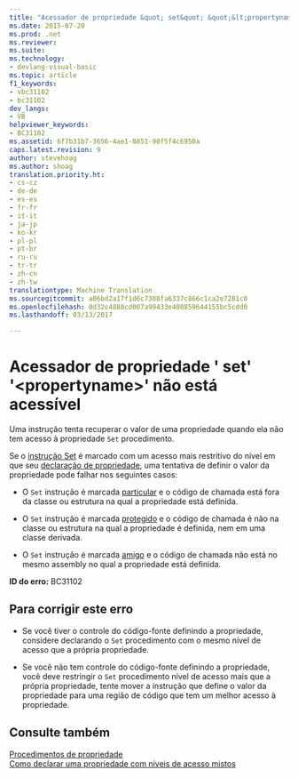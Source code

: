 ```yaml
---
title: "Acessador de propriedade &quot; set&quot; &quot;&lt;propertyname&gt;&quot; não está acessível | Documentos do Microsoft"
ms.date: 2015-07-20
ms.prod: .net
ms.reviewer: 
ms.suite: 
ms.technology:
- devlang-visual-basic
ms.topic: article
f1_keywords:
- vbc31102
- bc31102
dev_langs:
- VB
helpviewer_keywords:
- BC31102
ms.assetid: 6f7b31b7-3656-4ae1-8851-90f5f4c6950a
caps.latest.revision: 9
author: stevehoag
ms.author: shoag
translation.priority.ht:
- cs-cz
- de-de
- es-es
- fr-fr
- it-it
- ja-jp
- ko-kr
- pl-pl
- pt-br
- ru-ru
- tr-tr
- zh-cn
- zh-tw
translationtype: Machine Translation
ms.sourcegitcommit: a06bd2a17f1d6c7308fa6337c866c1ca2e7281c0
ms.openlocfilehash: 0d32c4888cd007a99433e480859644155bc5cdd0
ms.lasthandoff: 03/13/2017

---
```

# <a name="39set39-accessor-of-property-39ltpropertynamegt39-is-not-accessible"></a>Acessador de propriedade ' set' '&lt;propertyname&gt;' não está acessível
Uma instrução tenta recuperar o valor de uma propriedade quando ela não tem acesso à propriedade `Set` procedimento.  
  
 Se o [instrução Set](../../../visual-basic/language-reference/statements/set-statement.md) é marcado com um acesso mais restritivo do nível em que seu [declaração de propriedade](../../../visual-basic/language-reference/statements/property-statement.md), uma tentativa de definir o valor da propriedade pode falhar nos seguintes casos:  
  
-   O `Set` instrução é marcada [particular](../../../visual-basic/language-reference/modifiers/private.md) e o código de chamada está fora da classe ou estrutura na qual a propriedade está definida.  
  
-   O `Set` instrução é marcada [protegido](../../../visual-basic/language-reference/modifiers/protected.md) e o código de chamada é não na classe ou estrutura na qual a propriedade é definida, nem em uma classe derivada.  
  
-   O `Set` instrução é marcada [amigo](../../../visual-basic/language-reference/modifiers/friend.md) e o código de chamada não está no mesmo assembly no qual a propriedade está definida.  
  
 **ID do erro:** BC31102  
  
## <a name="to-correct-this-error"></a>Para corrigir este erro  
  
-   Se você tiver o controle do código-fonte definindo a propriedade, considere declarando o `Set` procedimento com o mesmo nível de acesso que a própria propriedade.  
  
-   Se você não tem controle do código-fonte definindo a propriedade, você deve restringir o `Set` procedimento nível de acesso mais que a própria propriedade, tente mover a instrução que define o valor da propriedade para uma região de código que tem um melhor acesso à propriedade.  
  
## <a name="see-also"></a>Consulte também  
 [Procedimentos de propriedade](../../../visual-basic/programming-guide/language-features/procedures/property-procedures.md)   
 [Como declarar uma propriedade com níveis de acesso mistos](../../../visual-basic/programming-guide/language-features/procedures/how-to-declare-a-property-with-mixed-access-levels.md)
